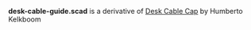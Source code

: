 **desk-cable-guide.scad** is a derivative of [Desk Cable Cap](https://www.thingiverse.com/thing:1105796) by Humberto Kelkboom

